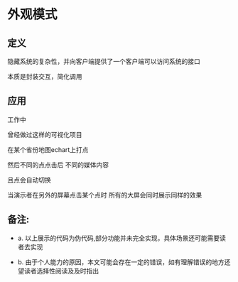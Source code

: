 # 外观模式

## 定义

隐藏系统的复杂性，并向客户端提供了一个客户端可以访问系统的接口

本质是封装交互，简化调用

## 应用

工作中

曾经做过这样的可视化项目

在某个省份地图echart上打点 

然后不同的点点击后 不同的媒体内容 

且点会自动切换 

当演示者在另外的屏幕点击某个点时 所有的大屏会同时展示同样的效果

## 备注:
  * a. 以上展示的代码为伪代码,部分功能并未完全实现，具体场景还可能需要读者去实现
  
  * b. 由于个人能力的原因，本文可能会存在一定的错误，如有理解错误的地方还望读者选择性阅读及及时指出